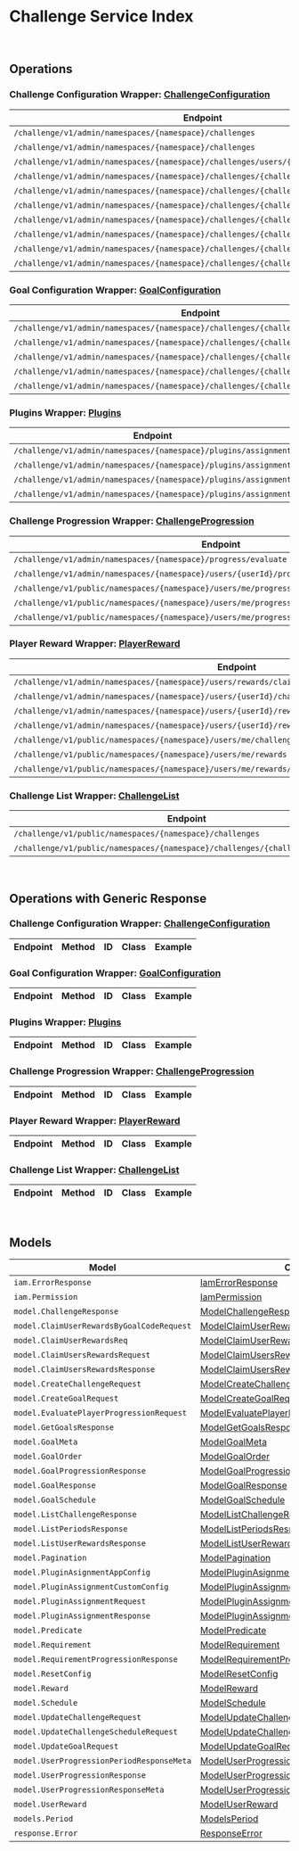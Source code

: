 # Challenge Service Index

&nbsp;  

## Operations

### Challenge Configuration Wrapper:  [ChallengeConfiguration](../../AccelByte.Sdk/Api/Challenge/Wrapper/ChallengeConfiguration.cs)
| Endpoint | Method | ID | Class | Example |
|---|---|---|---|---|
| `/challenge/v1/admin/namespaces/{namespace}/challenges` | GET | AdminGetChallenges | [AdminGetChallenges](../../AccelByte.Sdk/Api/Challenge/Operation/ChallengeConfiguration/AdminGetChallenges.cs) | [AdminGetChallenges](../../samples/AccelByte.Sdk.Sample.Cli/ApiCommand/Challenge/ChallengeConfiguration/AdminGetChallenges.cs) |
| `/challenge/v1/admin/namespaces/{namespace}/challenges` | POST | AdminCreateChallenge | [AdminCreateChallenge](../../AccelByte.Sdk/Api/Challenge/Operation/ChallengeConfiguration/AdminCreateChallenge.cs) | [AdminCreateChallenge](../../samples/AccelByte.Sdk.Sample.Cli/ApiCommand/Challenge/ChallengeConfiguration/AdminCreateChallenge.cs) |
| `/challenge/v1/admin/namespaces/{namespace}/challenges/users/{userId}` | GET | AdminGetActiveChallenges | [AdminGetActiveChallenges](../../AccelByte.Sdk/Api/Challenge/Operation/ChallengeConfiguration/AdminGetActiveChallenges.cs) | [AdminGetActiveChallenges](../../samples/AccelByte.Sdk.Sample.Cli/ApiCommand/Challenge/ChallengeConfiguration/AdminGetActiveChallenges.cs) |
| `/challenge/v1/admin/namespaces/{namespace}/challenges/{challengeCode}` | GET | AdminGetChallenge | [AdminGetChallenge](../../AccelByte.Sdk/Api/Challenge/Operation/ChallengeConfiguration/AdminGetChallenge.cs) | [AdminGetChallenge](../../samples/AccelByte.Sdk.Sample.Cli/ApiCommand/Challenge/ChallengeConfiguration/AdminGetChallenge.cs) |
| `/challenge/v1/admin/namespaces/{namespace}/challenges/{challengeCode}` | PUT | AdminUpdateChallenge | [AdminUpdateChallenge](../../AccelByte.Sdk/Api/Challenge/Operation/ChallengeConfiguration/AdminUpdateChallenge.cs) | [AdminUpdateChallenge](../../samples/AccelByte.Sdk.Sample.Cli/ApiCommand/Challenge/ChallengeConfiguration/AdminUpdateChallenge.cs) |
| `/challenge/v1/admin/namespaces/{namespace}/challenges/{challengeCode}` | DELETE | AdminDeleteChallenge | [AdminDeleteChallenge](../../AccelByte.Sdk/Api/Challenge/Operation/ChallengeConfiguration/AdminDeleteChallenge.cs) | [AdminDeleteChallenge](../../samples/AccelByte.Sdk.Sample.Cli/ApiCommand/Challenge/ChallengeConfiguration/AdminDeleteChallenge.cs) |
| `/challenge/v1/admin/namespaces/{namespace}/challenges/{challengeCode}/periods` | GET | AdminGetPeriods | [AdminGetPeriods](../../AccelByte.Sdk/Api/Challenge/Operation/ChallengeConfiguration/AdminGetPeriods.cs) | [AdminGetPeriods](../../samples/AccelByte.Sdk.Sample.Cli/ApiCommand/Challenge/ChallengeConfiguration/AdminGetPeriods.cs) |
| `/challenge/v1/admin/namespaces/{namespace}/challenges/{challengeCode}/randomize` | POST | AdminRandomizeChallenge | [AdminRandomizeChallenge](../../AccelByte.Sdk/Api/Challenge/Operation/ChallengeConfiguration/AdminRandomizeChallenge.cs) | [AdminRandomizeChallenge](../../samples/AccelByte.Sdk.Sample.Cli/ApiCommand/Challenge/ChallengeConfiguration/AdminRandomizeChallenge.cs) |
| `/challenge/v1/admin/namespaces/{namespace}/challenges/{challengeCode}/tied` | DELETE | AdminDeleteTiedChallenge | [AdminDeleteTiedChallenge](../../AccelByte.Sdk/Api/Challenge/Operation/ChallengeConfiguration/AdminDeleteTiedChallenge.cs) | [AdminDeleteTiedChallenge](../../samples/AccelByte.Sdk.Sample.Cli/ApiCommand/Challenge/ChallengeConfiguration/AdminDeleteTiedChallenge.cs) |
| `/challenge/v1/admin/namespaces/{namespace}/challenges/{challengeCode}/tied/schedule` | PUT | AdminUpdateTiedChallengeSchedule | [AdminUpdateTiedChallengeSchedule](../../AccelByte.Sdk/Api/Challenge/Operation/ChallengeConfiguration/AdminUpdateTiedChallengeSchedule.cs) | [AdminUpdateTiedChallengeSchedule](../../samples/AccelByte.Sdk.Sample.Cli/ApiCommand/Challenge/ChallengeConfiguration/AdminUpdateTiedChallengeSchedule.cs) |

### Goal Configuration Wrapper:  [GoalConfiguration](../../AccelByte.Sdk/Api/Challenge/Wrapper/GoalConfiguration.cs)
| Endpoint | Method | ID | Class | Example |
|---|---|---|---|---|
| `/challenge/v1/admin/namespaces/{namespace}/challenges/{challengeCode}/goals` | GET | AdminGetGoals | [AdminGetGoals](../../AccelByte.Sdk/Api/Challenge/Operation/GoalConfiguration/AdminGetGoals.cs) | [AdminGetGoals](../../samples/AccelByte.Sdk.Sample.Cli/ApiCommand/Challenge/GoalConfiguration/AdminGetGoals.cs) |
| `/challenge/v1/admin/namespaces/{namespace}/challenges/{challengeCode}/goals` | POST | AdminCreateGoal | [AdminCreateGoal](../../AccelByte.Sdk/Api/Challenge/Operation/GoalConfiguration/AdminCreateGoal.cs) | [AdminCreateGoal](../../samples/AccelByte.Sdk.Sample.Cli/ApiCommand/Challenge/GoalConfiguration/AdminCreateGoal.cs) |
| `/challenge/v1/admin/namespaces/{namespace}/challenges/{challengeCode}/goals/{code}` | GET | AdminGetGoal | [AdminGetGoal](../../AccelByte.Sdk/Api/Challenge/Operation/GoalConfiguration/AdminGetGoal.cs) | [AdminGetGoal](../../samples/AccelByte.Sdk.Sample.Cli/ApiCommand/Challenge/GoalConfiguration/AdminGetGoal.cs) |
| `/challenge/v1/admin/namespaces/{namespace}/challenges/{challengeCode}/goals/{code}` | PUT | AdminUpdateGoals | [AdminUpdateGoals](../../AccelByte.Sdk/Api/Challenge/Operation/GoalConfiguration/AdminUpdateGoals.cs) | [AdminUpdateGoals](../../samples/AccelByte.Sdk.Sample.Cli/ApiCommand/Challenge/GoalConfiguration/AdminUpdateGoals.cs) |
| `/challenge/v1/admin/namespaces/{namespace}/challenges/{challengeCode}/goals/{code}` | DELETE | AdminDeleteGoal | [AdminDeleteGoal](../../AccelByte.Sdk/Api/Challenge/Operation/GoalConfiguration/AdminDeleteGoal.cs) | [AdminDeleteGoal](../../samples/AccelByte.Sdk.Sample.Cli/ApiCommand/Challenge/GoalConfiguration/AdminDeleteGoal.cs) |

### Plugins Wrapper:  [Plugins](../../AccelByte.Sdk/Api/Challenge/Wrapper/Plugins.cs)
| Endpoint | Method | ID | Class | Example |
|---|---|---|---|---|
| `/challenge/v1/admin/namespaces/{namespace}/plugins/assignment` | GET | AdminGetAssignmentPlugin | [AdminGetAssignmentPlugin](../../AccelByte.Sdk/Api/Challenge/Operation/Plugins/AdminGetAssignmentPlugin.cs) | [AdminGetAssignmentPlugin](../../samples/AccelByte.Sdk.Sample.Cli/ApiCommand/Challenge/Plugins/AdminGetAssignmentPlugin.cs) |
| `/challenge/v1/admin/namespaces/{namespace}/plugins/assignment` | PUT | AdminUpdateAssignmentPlugin | [AdminUpdateAssignmentPlugin](../../AccelByte.Sdk/Api/Challenge/Operation/Plugins/AdminUpdateAssignmentPlugin.cs) | [AdminUpdateAssignmentPlugin](../../samples/AccelByte.Sdk.Sample.Cli/ApiCommand/Challenge/Plugins/AdminUpdateAssignmentPlugin.cs) |
| `/challenge/v1/admin/namespaces/{namespace}/plugins/assignment` | POST | AdminCreateAssignmentPlugin | [AdminCreateAssignmentPlugin](../../AccelByte.Sdk/Api/Challenge/Operation/Plugins/AdminCreateAssignmentPlugin.cs) | [AdminCreateAssignmentPlugin](../../samples/AccelByte.Sdk.Sample.Cli/ApiCommand/Challenge/Plugins/AdminCreateAssignmentPlugin.cs) |
| `/challenge/v1/admin/namespaces/{namespace}/plugins/assignment` | DELETE | AdminDeleteAssignmentPlugin | [AdminDeleteAssignmentPlugin](../../AccelByte.Sdk/Api/Challenge/Operation/Plugins/AdminDeleteAssignmentPlugin.cs) | [AdminDeleteAssignmentPlugin](../../samples/AccelByte.Sdk.Sample.Cli/ApiCommand/Challenge/Plugins/AdminDeleteAssignmentPlugin.cs) |

### Challenge Progression Wrapper:  [ChallengeProgression](../../AccelByte.Sdk/Api/Challenge/Wrapper/ChallengeProgression.cs)
| Endpoint | Method | ID | Class | Example |
|---|---|---|---|---|
| `/challenge/v1/admin/namespaces/{namespace}/progress/evaluate` | POST | AdminEvaluateProgress | [AdminEvaluateProgress](../../AccelByte.Sdk/Api/Challenge/Operation/ChallengeProgression/AdminEvaluateProgress.cs) | [AdminEvaluateProgress](../../samples/AccelByte.Sdk.Sample.Cli/ApiCommand/Challenge/ChallengeProgression/AdminEvaluateProgress.cs) |
| `/challenge/v1/admin/namespaces/{namespace}/users/{userId}/progress/{challengeCode}` | GET | AdminGetUserProgression | [AdminGetUserProgression](../../AccelByte.Sdk/Api/Challenge/Operation/ChallengeProgression/AdminGetUserProgression.cs) | [AdminGetUserProgression](../../samples/AccelByte.Sdk.Sample.Cli/ApiCommand/Challenge/ChallengeProgression/AdminGetUserProgression.cs) |
| `/challenge/v1/public/namespaces/{namespace}/users/me/progress/evaluate` | POST | EvaluateMyProgress | [EvaluateMyProgress](../../AccelByte.Sdk/Api/Challenge/Operation/ChallengeProgression/EvaluateMyProgress.cs) | [EvaluateMyProgress](../../samples/AccelByte.Sdk.Sample.Cli/ApiCommand/Challenge/ChallengeProgression/EvaluateMyProgress.cs) |
| `/challenge/v1/public/namespaces/{namespace}/users/me/progress/{challengeCode}` | GET | PublicGetUserProgression | [PublicGetUserProgression](../../AccelByte.Sdk/Api/Challenge/Operation/ChallengeProgression/PublicGetUserProgression.cs) | [PublicGetUserProgression](../../samples/AccelByte.Sdk.Sample.Cli/ApiCommand/Challenge/ChallengeProgression/PublicGetUserProgression.cs) |
| `/challenge/v1/public/namespaces/{namespace}/users/me/progress/{challengeCode}/index/{index}` | GET | PublicGetPastUserProgression | [PublicGetPastUserProgression](../../AccelByte.Sdk/Api/Challenge/Operation/ChallengeProgression/PublicGetPastUserProgression.cs) | [PublicGetPastUserProgression](../../samples/AccelByte.Sdk.Sample.Cli/ApiCommand/Challenge/ChallengeProgression/PublicGetPastUserProgression.cs) |

### Player Reward Wrapper:  [PlayerReward](../../AccelByte.Sdk/Api/Challenge/Wrapper/PlayerReward.cs)
| Endpoint | Method | ID | Class | Example |
|---|---|---|---|---|
| `/challenge/v1/admin/namespaces/{namespace}/users/rewards/claim` | POST | AdminClaimUsersRewards | [AdminClaimUsersRewards](../../AccelByte.Sdk/Api/Challenge/Operation/PlayerReward/AdminClaimUsersRewards.cs) | [AdminClaimUsersRewards](../../samples/AccelByte.Sdk.Sample.Cli/ApiCommand/Challenge/PlayerReward/AdminClaimUsersRewards.cs) |
| `/challenge/v1/admin/namespaces/{namespace}/users/{userId}/challenges/{challengeCode}/rewards/claim` | POST | AdminClaimUserRewardsByGoalCode | [AdminClaimUserRewardsByGoalCode](../../AccelByte.Sdk/Api/Challenge/Operation/PlayerReward/AdminClaimUserRewardsByGoalCode.cs) | [AdminClaimUserRewardsByGoalCode](../../samples/AccelByte.Sdk.Sample.Cli/ApiCommand/Challenge/PlayerReward/AdminClaimUserRewardsByGoalCode.cs) |
| `/challenge/v1/admin/namespaces/{namespace}/users/{userId}/rewards` | GET | AdminGetUserRewards | [AdminGetUserRewards](../../AccelByte.Sdk/Api/Challenge/Operation/PlayerReward/AdminGetUserRewards.cs) | [AdminGetUserRewards](../../samples/AccelByte.Sdk.Sample.Cli/ApiCommand/Challenge/PlayerReward/AdminGetUserRewards.cs) |
| `/challenge/v1/admin/namespaces/{namespace}/users/{userId}/rewards/claim` | POST | AdminClaimUserRewards | [AdminClaimUserRewards](../../AccelByte.Sdk/Api/Challenge/Operation/PlayerReward/AdminClaimUserRewards.cs) | [AdminClaimUserRewards](../../samples/AccelByte.Sdk.Sample.Cli/ApiCommand/Challenge/PlayerReward/AdminClaimUserRewards.cs) |
| `/challenge/v1/public/namespaces/{namespace}/users/me/challenges/{challengeCode}/rewards/claim` | POST | PublicClaimUserRewardsByGoalCode | [PublicClaimUserRewardsByGoalCode](../../AccelByte.Sdk/Api/Challenge/Operation/PlayerReward/PublicClaimUserRewardsByGoalCode.cs) | [PublicClaimUserRewardsByGoalCode](../../samples/AccelByte.Sdk.Sample.Cli/ApiCommand/Challenge/PlayerReward/PublicClaimUserRewardsByGoalCode.cs) |
| `/challenge/v1/public/namespaces/{namespace}/users/me/rewards` | GET | PublicGetUserRewards | [PublicGetUserRewards](../../AccelByte.Sdk/Api/Challenge/Operation/PlayerReward/PublicGetUserRewards.cs) | [PublicGetUserRewards](../../samples/AccelByte.Sdk.Sample.Cli/ApiCommand/Challenge/PlayerReward/PublicGetUserRewards.cs) |
| `/challenge/v1/public/namespaces/{namespace}/users/me/rewards/claim` | POST | PublicClaimUserRewards | [PublicClaimUserRewards](../../AccelByte.Sdk/Api/Challenge/Operation/PlayerReward/PublicClaimUserRewards.cs) | [PublicClaimUserRewards](../../samples/AccelByte.Sdk.Sample.Cli/ApiCommand/Challenge/PlayerReward/PublicClaimUserRewards.cs) |

### Challenge List Wrapper:  [ChallengeList](../../AccelByte.Sdk/Api/Challenge/Wrapper/ChallengeList.cs)
| Endpoint | Method | ID | Class | Example |
|---|---|---|---|---|
| `/challenge/v1/public/namespaces/{namespace}/challenges` | GET | GetChallenges | [GetChallenges](../../AccelByte.Sdk/Api/Challenge/Operation/ChallengeList/GetChallenges.cs) | [GetChallenges](../../samples/AccelByte.Sdk.Sample.Cli/ApiCommand/Challenge/ChallengeList/GetChallenges.cs) |
| `/challenge/v1/public/namespaces/{namespace}/challenges/{challengeCode}/goals` | GET | PublicGetScheduledGoals | [PublicGetScheduledGoals](../../AccelByte.Sdk/Api/Challenge/Operation/ChallengeList/PublicGetScheduledGoals.cs) | [PublicGetScheduledGoals](../../samples/AccelByte.Sdk.Sample.Cli/ApiCommand/Challenge/ChallengeList/PublicGetScheduledGoals.cs) |


&nbsp;  

## Operations with Generic Response

### Challenge Configuration Wrapper:  [ChallengeConfiguration](../../AccelByte.Sdk/Api/Challenge/Wrapper/ChallengeConfiguration.cs)
| Endpoint | Method | ID | Class | Example |
|---|---|---|---|---|

### Goal Configuration Wrapper:  [GoalConfiguration](../../AccelByte.Sdk/Api/Challenge/Wrapper/GoalConfiguration.cs)
| Endpoint | Method | ID | Class | Example |
|---|---|---|---|---|

### Plugins Wrapper:  [Plugins](../../AccelByte.Sdk/Api/Challenge/Wrapper/Plugins.cs)
| Endpoint | Method | ID | Class | Example |
|---|---|---|---|---|

### Challenge Progression Wrapper:  [ChallengeProgression](../../AccelByte.Sdk/Api/Challenge/Wrapper/ChallengeProgression.cs)
| Endpoint | Method | ID | Class | Example |
|---|---|---|---|---|

### Player Reward Wrapper:  [PlayerReward](../../AccelByte.Sdk/Api/Challenge/Wrapper/PlayerReward.cs)
| Endpoint | Method | ID | Class | Example |
|---|---|---|---|---|

### Challenge List Wrapper:  [ChallengeList](../../AccelByte.Sdk/Api/Challenge/Wrapper/ChallengeList.cs)
| Endpoint | Method | ID | Class | Example |
|---|---|---|---|---|


&nbsp;  

## Models

| Model | Class |
|---|---|
| `iam.ErrorResponse` | [IamErrorResponse](../../AccelByte.Sdk/Api/Challenge/Model/IamErrorResponse.cs) |
| `iam.Permission` | [IamPermission](../../AccelByte.Sdk/Api/Challenge/Model/IamPermission.cs) |
| `model.ChallengeResponse` | [ModelChallengeResponse](../../AccelByte.Sdk/Api/Challenge/Model/ModelChallengeResponse.cs) |
| `model.ClaimUserRewardsByGoalCodeRequest` | [ModelClaimUserRewardsByGoalCodeRequest](../../AccelByte.Sdk/Api/Challenge/Model/ModelClaimUserRewardsByGoalCodeRequest.cs) |
| `model.ClaimUserRewardsReq` | [ModelClaimUserRewardsReq](../../AccelByte.Sdk/Api/Challenge/Model/ModelClaimUserRewardsReq.cs) |
| `model.ClaimUsersRewardsRequest` | [ModelClaimUsersRewardsRequest](../../AccelByte.Sdk/Api/Challenge/Model/ModelClaimUsersRewardsRequest.cs) |
| `model.ClaimUsersRewardsResponse` | [ModelClaimUsersRewardsResponse](../../AccelByte.Sdk/Api/Challenge/Model/ModelClaimUsersRewardsResponse.cs) |
| `model.CreateChallengeRequest` | [ModelCreateChallengeRequest](../../AccelByte.Sdk/Api/Challenge/Model/ModelCreateChallengeRequest.cs) |
| `model.CreateGoalRequest` | [ModelCreateGoalRequest](../../AccelByte.Sdk/Api/Challenge/Model/ModelCreateGoalRequest.cs) |
| `model.EvaluatePlayerProgressionRequest` | [ModelEvaluatePlayerProgressionRequest](../../AccelByte.Sdk/Api/Challenge/Model/ModelEvaluatePlayerProgressionRequest.cs) |
| `model.GetGoalsResponse` | [ModelGetGoalsResponse](../../AccelByte.Sdk/Api/Challenge/Model/ModelGetGoalsResponse.cs) |
| `model.GoalMeta` | [ModelGoalMeta](../../AccelByte.Sdk/Api/Challenge/Model/ModelGoalMeta.cs) |
| `model.GoalOrder` | [ModelGoalOrder](../../AccelByte.Sdk/Api/Challenge/Model/ModelGoalOrder.cs) |
| `model.GoalProgressionResponse` | [ModelGoalProgressionResponse](../../AccelByte.Sdk/Api/Challenge/Model/ModelGoalProgressionResponse.cs) |
| `model.GoalResponse` | [ModelGoalResponse](../../AccelByte.Sdk/Api/Challenge/Model/ModelGoalResponse.cs) |
| `model.GoalSchedule` | [ModelGoalSchedule](../../AccelByte.Sdk/Api/Challenge/Model/ModelGoalSchedule.cs) |
| `model.ListChallengeResponse` | [ModelListChallengeResponse](../../AccelByte.Sdk/Api/Challenge/Model/ModelListChallengeResponse.cs) |
| `model.ListPeriodsResponse` | [ModelListPeriodsResponse](../../AccelByte.Sdk/Api/Challenge/Model/ModelListPeriodsResponse.cs) |
| `model.ListUserRewardsResponse` | [ModelListUserRewardsResponse](../../AccelByte.Sdk/Api/Challenge/Model/ModelListUserRewardsResponse.cs) |
| `model.Pagination` | [ModelPagination](../../AccelByte.Sdk/Api/Challenge/Model/ModelPagination.cs) |
| `model.PluginAsignmentAppConfig` | [ModelPluginAsignmentAppConfig](../../AccelByte.Sdk/Api/Challenge/Model/ModelPluginAsignmentAppConfig.cs) |
| `model.PluginAssignmentCustomConfig` | [ModelPluginAssignmentCustomConfig](../../AccelByte.Sdk/Api/Challenge/Model/ModelPluginAssignmentCustomConfig.cs) |
| `model.PluginAssignmentRequest` | [ModelPluginAssignmentRequest](../../AccelByte.Sdk/Api/Challenge/Model/ModelPluginAssignmentRequest.cs) |
| `model.PluginAssignmentResponse` | [ModelPluginAssignmentResponse](../../AccelByte.Sdk/Api/Challenge/Model/ModelPluginAssignmentResponse.cs) |
| `model.Predicate` | [ModelPredicate](../../AccelByte.Sdk/Api/Challenge/Model/ModelPredicate.cs) |
| `model.Requirement` | [ModelRequirement](../../AccelByte.Sdk/Api/Challenge/Model/ModelRequirement.cs) |
| `model.RequirementProgressionResponse` | [ModelRequirementProgressionResponse](../../AccelByte.Sdk/Api/Challenge/Model/ModelRequirementProgressionResponse.cs) |
| `model.ResetConfig` | [ModelResetConfig](../../AccelByte.Sdk/Api/Challenge/Model/ModelResetConfig.cs) |
| `model.Reward` | [ModelReward](../../AccelByte.Sdk/Api/Challenge/Model/ModelReward.cs) |
| `model.Schedule` | [ModelSchedule](../../AccelByte.Sdk/Api/Challenge/Model/ModelSchedule.cs) |
| `model.UpdateChallengeRequest` | [ModelUpdateChallengeRequest](../../AccelByte.Sdk/Api/Challenge/Model/ModelUpdateChallengeRequest.cs) |
| `model.UpdateChallengeScheduleRequest` | [ModelUpdateChallengeScheduleRequest](../../AccelByte.Sdk/Api/Challenge/Model/ModelUpdateChallengeScheduleRequest.cs) |
| `model.UpdateGoalRequest` | [ModelUpdateGoalRequest](../../AccelByte.Sdk/Api/Challenge/Model/ModelUpdateGoalRequest.cs) |
| `model.UserProgressionPeriodResponseMeta` | [ModelUserProgressionPeriodResponseMeta](../../AccelByte.Sdk/Api/Challenge/Model/ModelUserProgressionPeriodResponseMeta.cs) |
| `model.UserProgressionResponse` | [ModelUserProgressionResponse](../../AccelByte.Sdk/Api/Challenge/Model/ModelUserProgressionResponse.cs) |
| `model.UserProgressionResponseMeta` | [ModelUserProgressionResponseMeta](../../AccelByte.Sdk/Api/Challenge/Model/ModelUserProgressionResponseMeta.cs) |
| `model.UserReward` | [ModelUserReward](../../AccelByte.Sdk/Api/Challenge/Model/ModelUserReward.cs) |
| `models.Period` | [ModelsPeriod](../../AccelByte.Sdk/Api/Challenge/Model/ModelsPeriod.cs) |
| `response.Error` | [ResponseError](../../AccelByte.Sdk/Api/Challenge/Model/ResponseError.cs) |
